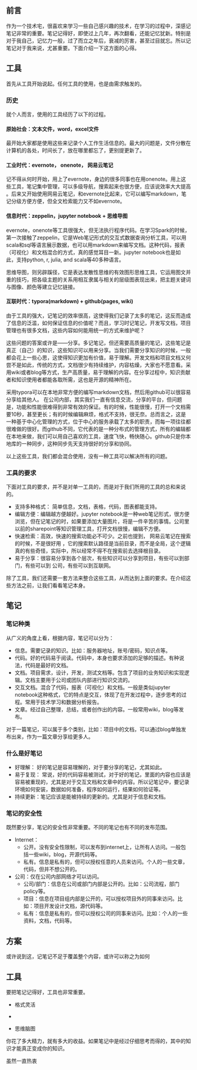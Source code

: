 ## 前言

作为一个技术宅，很喜欢来学习一些自己感兴趣的技术，在学习的过程中，深感记笔记非常的重要。笔记记得好，即使过上几年，再次翻看，还能记忆犹新。特别是对于我自己，记忆力一般，过了而立之年后，衰减的厉害，甚至过目就忘。所以记笔记对于我来说，尤甚重要。下面介绍一下这方面的心得。

## 工具

首先从工具开始说起。任何工具的使用，也是由需求触发的。

### 历史

就个人而言，使用的工具经历了以下的过程。

#### 原始社会：文本文件，word，excel文件

最开始大家都是使用这些来记录个人工作生活信息的。最大的问题是，文件分散在计算机的各处，时间长了，放在哪里都忘了，更别提更新了。

#### 工业时代：evernote， onenote， 网易云笔记

记不得从何时开始，用上了evernote，身边的很多同事也在用onenote。用上这些工具，笔记集中管理，可以多级导航，搜索起来也很方便，应该说效率大大提高 。后来又开始使用网易云笔记，和evernote比起来，它可以编写markdown，笔记分级方便方便，但全文检索能力又不如evernote。

#### 信息时代：zeppelin，jupyter notebook + 思维导图

evernote，onenote等工具很强大，但无法执行程序代码。在学习Spark的时候，第一次接触了zeppelin，它是Web笔记形式的交互式数据查询分析工具，可以用scala和sql等语言展示数据，也可以用markdown来编写文档。这种代码，报表（可视化）和文档混合的方式，真的感觉耳目一新。jupyter notebook也是如此，支持python, r, julia, and scala等40多种语言。

思维导图，则另辟蹊径，它是表达发散性思维的有效图形思维工具，它运用图文并重的技巧，把各级主题的关系用相互隶属与相关的层级图表现出来，把主题关键词与图像、颜色等建立记忆链接。

#### 互联时代：typora(markdown) + github(pages, wiki)

由于工具的强大，记笔记的效率很高，这使得我们记录了太多的笔记，这反而造成了信息的泛滥，如何保证信息的价值呢？而且，学习时记笔记，开发写文档，项目管理也有很多文档，这些内容如何能用统一的方式来维护呢？

这些问题的答案或许是——分享。多记笔记，但还需要高质量的笔记，这些笔记是真正（自己）的知识，这些知识可以用来分享。当我们需要分享知识的时候，一般都会花上一些心思，这使得知识更加有价值，易于理解。开发文档和项目文档又何尝不是如此，传统的方式，文档很少有持续维护，内容枯燥，大家也不愿意看。采用wiki或者blog等方式，生产高质量，易于理解的内容。在分享过程中，知识贡献者和知识使用者都能各取所需，这也是开源的精神所在。

采用typora可以在本地非常方便的编写markdown文档，然后用github可以很容易分享给其他人。 在公司内部，其实我们一直有信息交流，分享的平台，但问题是，功能和性能很难得到非常有效的保证。有的时候，性能很慢，打开一个文档需要10秒，甚至更长；有的时候编辑麻烦，格式不支持，很无奈。总而言之，这是一种基于中心化管理的方式，位于中心的服务承载了太多的职责，而每一项往往都很难做的很好。而github不同，它代表的是一种分布式的管理方式，所有的编辑都在本地来做，我们可以用自己喜欢的工具，速度飞快，畅快随心。github只是你本地库的一种同步，这种同步先天支持很好的分享和协同。

以上这些工具，我们都会混合使用，没有一种工具可以解决所有的问题。

### 工具的要求

下面对工具的要求，并不是对单一工具的，而是对于我们所用的工具的总和来说的。

- 支持多种格式： 简单信息，文档，表格，代码，图表都能支持。
- 编辑方便：编辑越方便越好。jupyter notebook是一种web笔记形式，很方便浏览，但在记笔记的时，如果要添加大量图片，将是一件辛苦的事情。公司里以前的sharepoint等知识管理工具，打开文档很慢，编辑不方便。
- 快速检索：高效，快速的搜索功能必不可少。之前也提到， 网易云笔记在搜索的时候，不是很好用 ，它的搜索默认路径是当前目录，而不是全局，这个逻辑真的有些奇怪，实际中，所以经常不得不在搜索前去选择根目录。
- 易于分享：很容易分享到各个层次，有些知识可以分享到项目，有些可以到部门，有些可以到 公司，有些可以到互联网。

除了工具，我们还需要一套方法来整合这些工具，从而达到上面的要求。在介绍这些方法之前，让我们看看笔记本身。

## 笔记

### 笔记种类

从广义的角度上看，根据内容，笔记可以分为：

- 信息。需要记录的知识。比如：服务器地址，账号/密码，知识点等。
- 代码。好的代码易于阅读。代码中，本身也要求添加的足够的描述。有种说法，代码是最好的文档。
- 文档。项目需求，设计，开发，测试文档等。包含了项目的业务知识和实现逻辑。文档主要用于公司或团队内部进行知识交流的。
- 交互文档。混合了代码，报表（可视化）和文档。一般是类似jupyter notebook这种格式，它的特点是交互，体现了在开发过程中，逐步思考的过程。常用于技术学习和数据分析报告。
- 文章。经过自己整理，总结，或者创作出的内容。一般常用wiki，blog等发布。

对于一篇笔记，可以属于多个类别，比如：项目中的文档，可以通过blog单独发布出来，作为一篇文章分享给更多人。

### 什么是好笔记

- 好理解： 好的笔记是容易理解的，对于要分享的笔记，尤其如此。
- 易于复现： 常说，好的代码容易被测试，对于好的笔记，里面的内容也应该是容易被重现的，尤其是对于交互文档和文章中的内容。所以记笔记中，要记录环境如何安装，数据如何准备，程序如何运行，结果如何验证等。
- 持续更新：笔记应该是能被持续的更新的。尤其是对于信息和文档。

### 笔记的安全性

既然要分享，笔记的安全性非常重要。不同的笔记也有不同的发布范围。

- Internet：
  - 公开。没有安全性限制，可以发布到internet上，让所有人访问。一般包括一些wiki，blog，开源代码等。
  - 私有。信息是私有的，但可以授权任意的人员来访问。个人的一些文章，代码，但并不想公开的。
- 公司：仅在公司内部网络才可以访问。
  - 公司/部门：信息在公司或部门内部是公开的。比如：公司流程，部门policy等。
  - 项目：信息在项目组内部是公开的，可以授权项目外的同事来访问。比如：项目开发设计文档，源代码等。
  - 私有：信息是私有的，但可以授权公司的同事来访问。比如：个人的一些资料，文档，代码等。

## 方案

或许说到这，记笔记不足于覆盖整个内容，或许可以称之为如何

## 工具









要把笔记记得好，工具也非常重要。

- 格式灵活
- 

- 思维脑图



你花了多大精力，就有多大的收益。如果笔记中是经过仔细思考而得的，其中的知识才能真正变成你的知识。



虽然一直热衷